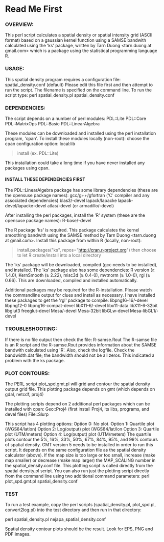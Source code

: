 # Read Me First

### OVERVIEW: 
This perl script calculates a spatial density or spatial intensity grid (ASCII format) based on a gaussian kernel function using a SAMSE bandwith calculated using the 'ks' package, written by Tarn Duong <tarn.duong at gmail.com> which is a package using the statistical programming language R. 

### USAGE:  
This spatial density program requires a configuration file: spatial_density.conf (default)
Please edit this file first and then attempt to run the script.
The filename is specified on the command line. To run the script type:
perl spatial_density.pl spatial_density.conf

### DEPENDENCIES:  
The script depends on a number of perl modules:
PDL::Lite
PDL::Core
PDL::MatrixOps
PDL::Basic
PDL::LinearAlgebra

These modules can be downloaded and installed using the perl installation program, 'cpan'.
To install these modules locally (non-root):
choose the cpan configuration option: local:lib
>install <module> (ex. PDL::Lite)

This installation could take a long time if you have never installed any packages using cpan.

#### INSTALL THESE DEPENDENCIES FIRST
The PDL::LinearAlgebra package has some library dependencies (these are the opensuse package names):
gcc/g++/gfortran ('C' compiler and any associated dependencies)
blas3/-devel
lapack/lapacke
lapack-devel/lapacke-devel
atlas/-devel (or armadillo/-devel)

After installing the perl packages, install the 'R' system (these are the opensuse package names):
R-base/-devel

The R package 'ks' is required.
This package calculates the kernel smoothing bandwith using the SAMSE method by Tarn Duong <tarn.duong at gmail.com>. Install this package from within R (locally, non-root):
>install.packages("ks", repos="http://cran.r-project.org")
then choose to let R create/install into a local directory

The 'ks' package will be downloaded, compiled (gcc needs to be installed), and installed. The 'ks' package also has some dependencies: R version (≥ 1.4.0), KernSmooth (≥ 2.22), misc3d (≥ 0.4-0), mvtnorm (≥ 1.0-0), rgl (≥ 0.66). This are downloaded, compiled and installed automatically.

Additional packages may be required for the R-installation. Please watch the commandline output for clues and install as necessary. I have installed these packages to get the 'rgl' package to compile: 
libpng16-16/-devel
libpng12-0
libpng16-compat-devel
libX11-6/-devel
libx11-data
libX11-6-32bit
libglut3
freeglut-devel
Mesa/-devel
Mesa-32bit
libGLw-devel
Mesa-libGL1/-devel

### TROUBLESHOOTING:  
If there is no file output then check the file: R-samse.Rout
The R-samse file is an R script and the R-samse.Rout 
provides information about the SAMSE bandwith calculated using 'R'.
Also, check the logfile. Check the bandwidth.dat file; the bandwidth should not be all zeros. This indicated a problem with the ks package.

### PLOT CONTOURS:  
The PERL script plot_spd.gmt.pl will grid and contour the spatial density output grid file. This plotting package depends
on gmt (which depends on gdal, netcdf, proj4)

The plotting scripts depend on 2 additional perl packages which can be installed with cpan:
Geo::Proj4 (first install Proj4, its libs, programs, and devel files)
File::Slurp

This script has 4 plotting options:
Option 0: No plot.
Option 1:  Quartile plot (WGS84/latlon)
Option 2:  Log(output) plot (WGS84/lat/lon
Option 3:  Quartile plot (UTM/meters)
Option 4:  Log(output) plot (UTM/meters)
The quartile plots contour the 5%, 16%, 33%, 50%, 67%, 84%, 95%, and 99% contours of spatial density. GMT version 5 needs to be installed in order to run this script. It depends on the same configuration file as the spatial density calculator (above). If the map size is too large or too small, increase (make map smaller) or decrease (make map larger) the MAP_SCALING number in the spatial_density.conf file. This plotting script is called directly from the spatial density.pl script. You can also run just the plotting script directly from the command line using two additional command parameters: perl plot_spd.gmt.pl spatial_density.conf <your spatial denstiy output file>

### TEST 
To run a test example, copy the perl scripts (spatial_density.pl, plot_spd.pl, convert2log.pl) into the test directory
and then run in that directory:

perl spatial_density.pl nejapa_spatial_density.conf

Spatial density contour plots should be the result. Look for EPS, PNG and PDF images.
